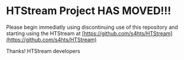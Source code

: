 # HTStream Project HAS MOVED!!!

Please begin immediatly using discontinuing use of this repository and starting using the HTStream at [https://github.com/s4hts/HTStream](https://github.com/s4hts/HTStream)

Thanks!  HTStream developers
